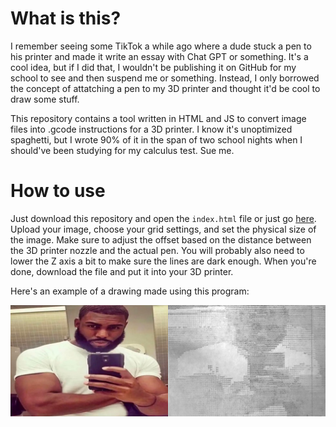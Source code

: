 # What is this?

I remember seeing some TikTok a while ago where a dude stuck a pen to his printer and made it write an essay with Chat GPT or something. It's a cool idea, but if I did that, I wouldn't be publishing it on GitHub for my school to see and then suspend me or something. Instead, I only borrowed the concept of attatching a pen to my 3D printer and thought it'd be cool to draw some stuff.

This repository contains a tool written in HTML and JS to convert image files into .gcode instructions for a 3D printer. I know it's unoptimized spaghetti, but I wrote 90% of it in the span of two school nights when I should've been studying for my calculus test. Sue me.

# How to use

Just download this repository and open the `index.html` file or just go [here](https://arjhantoteck.vercel.app/da%20vinci%20machine/). Upload your image, choose your grid settings, and set the physical size of the image. Make sure to adjust the offset based on the distance between the 3D printer nozzle and the actual pen. You will probably also need to lower the Z axis a bit to make sure the lines are dark enough. When you're done, download the file and put it into your 3D printer.

Here's an example of a drawing made using this program:

![A side-by-side comparison of the original image and the version drawn by the 3D printer.](example.png)
